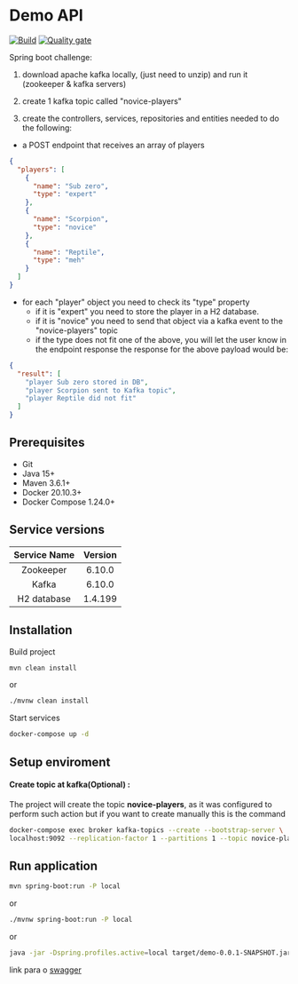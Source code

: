 # Demo API
[![Build](https://github.com/Malagutte/demo/actions/workflows/buildl.yml/badge.svg)](https://github.com/Malagutte/demo/actions/workflows/buildl.yml)
[![Quality gate](https://sonarcloud.io/api/project_badges/quality_gate?project=Malagutte_demo)](https://sonarcloud.io/dashboard?id=Malagutte_demo)

Spring boot challenge:

1. download apache kafka locally, (just need to unzip) and run it (zookeeper & kafka servers)
2. create 1 kafka topic called "novice-players"

3. create the controllers, services, repositories and entities needed to do the following:

- a POST endpoint that receives an array of players
```json
{
  "players": [
    {
      "name": "Sub zero",
      "type": "expert"
    },
    {
      "name": "Scorpion",
      "type": "novice"
    },
    {
      "name": "Reptile",
      "type": "meh"
    }
  ]
}
```

- for each "player" object you need to check its "type" property
  - if it is "expert" you need to store the player in a H2 database.
  - if it is "novice" you need to send that object via a kafka event to the "novice-players" topic
  - if the type does not fit one of the above, you will let the user know in the endpoint response
the response for the above payload would be:

```json
{
  "result": [
    "player Sub zero stored in DB",
    "player Scorpion sent to Kafka topic",
    "player Reptile did not fit"
  ]
}
```



## Prerequisites

- Git
- Java 15+
- Maven 3.6.1+
- Docker 20.10.3+
- Docker Compose 1.24.0+

## Service versions
| Service Name | Version 
| :---------: | :-----: |
| Zookeeper   | 6.10.0  |
| Kafka       | 6.10.0  |
| H2 database | 1.4.199 |




## Installation
Build project
```bash
mvn clean install
```
or
```bash
./mvnw clean install
```

Start services
```bash
docker-compose up -d
```

## Setup enviroment 

#### Create topic at kafka(Optional) :
The project will create the topic  **novice-players**, as it was configured to perform such action but if you want to create manually this is the command
```bash
docker-compose exec broker kafka-topics --create --bootstrap-server \
localhost:9092 --replication-factor 1 --partitions 1 --topic novice-players
```

## Run application
```bash
mvn spring-boot:run -P local
```
 or 

 ```bash
./mvnw spring-boot:run -P local
```
 or 
```bash
java -jar -Dspring.profiles.active=local target/demo-0.0.1-SNAPSHOT.jar
```

link para o [swagger](http:localhost:8080/swagger-ui.html)